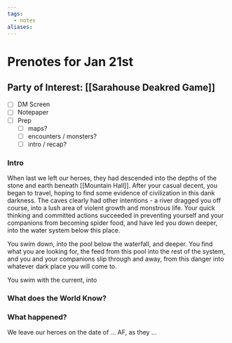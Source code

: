 ```yaml
---
tags:
  - notes
aliases:
---
```


# Prenotes for Jan 21st
## Party of Interest: [[Sarahouse Deakred Game]]
- [ ] DM Screen
- [ ] Notepaper
- [ ] Prep
	- [ ] maps?
	- [ ] encounters / monsters?
	- [ ] intro / recap?

### Intro

When last we left our heroes, they had descended into the depths of the stone and earth beneath [[Mountain Hall]]. After your casual decent, you began to travel, hoping to find some evidence of civilization in this dank darkness. The caves clearly had other intentions - a river dragged you off course, into a lush area of violent growth and monstrous life. Your quick thinking and committed actions succeeded in preventing yourself and your companions from becoming spider food, and have led you down deeper, into the water system below this place. 

You swim down, into the pool below the waterfall, and deeper. You find what you are looking for, the feed from this pool into the rest of the system, and you and your companions slip through and away, from this danger into whatever dark place you will come to.

You swim with the current, into 

### What does the World Know?


### What happened?


We leave our heroes on the date of ... AF, as they ...